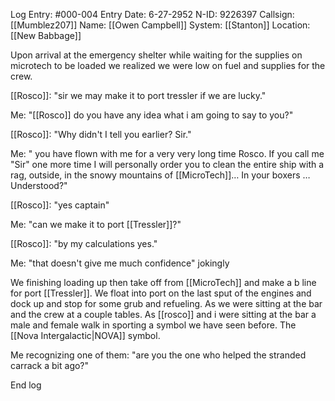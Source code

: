 Log Entry: #000-004
Entry Date: 6-27-2952
N-ID: 9226397
Callsign: [[Mumblez207]]
Name: [[Owen Campbell]]
System: [[Stanton]]
Location: [[New Babbage]]


Upon arrival at the emergency shelter while waiting for the supplies on microtech to be loaded we realized we were low on fuel and supplies for the crew.  

[[Rosco]]: "sir we may make it to port tressler if we are lucky."  

Me: "[[Rosco]] do you have any idea what i am going to say to you?"  

[[Rosco]]: "Why didn't I tell you earlier? Sir."  

Me: " you have flown with me for a very very long time Rosco. If you call me "Sir" one more time I will personally order you to clean the entire ship with a rag, outside, in the snowy mountains of [[MicroTech]]… In your boxers … Understood?"  

[[Rosco]]: "yes captain"  

Me: "can we make it to port [[Tressler]]?"  

[[Rosco]]: "by my calculations yes."  

Me: "that doesn't give me much confidence" jokingly  

We finishing loading up then take off from [[MicroTech]] and make a b line for port [[Tressler]]. We float into port on the last sput of the engines and dock up and stop for some grub and refueling. As we were sitting at the bar and the crew at a couple tables. As [[rosco]] and i were sitting at the bar a male and female walk in sporting a symbol we have seen before. The [[Nova Intergalactic|NOVA]] symbol.  

Me recognizing one of them: "are you the one who helped the stranded carrack a bit ago?"  

End log